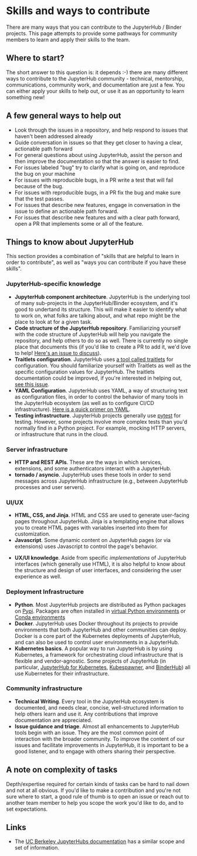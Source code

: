 # Skills and ways to contribute

There are many ways that you can contribute to the JupyterHub / Binder projects.
This page attempts to provide some pathways for community members to learn and
apply their skills to the team.

## Where to start?

The short answer to this question is: it depends :-)  there are many
different ways to contribute to the JupyterHub community - technical, mentorship,
communications, community work, and documentation are just a few. You can either
apply your skills to help out, or use it as an opportunity to learn something new!

## A few general ways to help out

* Look through the issues in a repository, and help respond to issues that haven't been addressed already
* Guide conversation in issues so that they get closer to having a clear, actionable path forward
* For general questions about using JupyterHub, assist the person and then improve the documentation
  so that the answer is easier to find.
* For issues labeled "bug" try to clarify what is going on, and reproduce the bug on your machine
* For issues with reproducible bugs, in a PR write a test that will fail because of the bug.
* For issues with reproducible bugs, in a PR fix the bug and make sure that the test passes.
* For issues that describe new features, engage in conversation in the issue to define an actionable
  path forward.
* For issues that describe new features and with a clear path forward, open a PR that implements
  some or all of the feature.

## Things to know about JupyterHub

This section provides a combination of "skills that are helpful to learn in order
to contribute", as well as "ways you can contribute if you have these skills".

### JupyterHub-specific knowledge

- **JupyterHub component architecture**. JupyterHub is the underlying tool of many
  sub-projects in the JupyterHub/Binder ecosystem, and it's good to undertand its
  structure. This will make it easier to identify what to work on, what folks are
  talking about, and what repo might be the place to look at for a given task.
- **Code structure of the JupyterHub repository**. Familiarizing yourself with the code structure of
  JupyterHub will help you navigate the repository, and help others to do so as well.
  There is currently no single place that documents this (if you'd like to create a
  PR to add it, we'd love to help! [Here's an issue to discuss](https://github.com/jupyterhub/jupyterhub/issues/3080)).
- **Traitlets configuration**. JupyterHub uses [a tool called traitlets](https://traitlets.readthedocs.io/en/stable/)
  for configuration. You should familiarize yourself with Traitlets as well as the
  specific configuration values for JupyterHub. The traitlets documentation could be
  improved, if you're interested in helping out, [see this issue](https://github.com/jupyterhub/team-compass/issues/300).
- **YAML Configuration**. JupyterHub uses YAML, a way of structuring text as configuration
  files, in order to control the behavior of many tools in the JupyterHub ecosystem (as
  well as to configure CI/CD infrastructure). [Here is a quick primer on YAML](https://github.com/darvid/trine/wiki/YAML-Primer).
- **Testing infrastructure**. JupyterHub projects generally use [pytest](https://docs.pytest.org/en/stable/)
  for testing. However, some projects involve more complex tests than you'd normally find
  in a Python project. For example, mocking HTTP servers, or infrastructure that runs in the cloud.

### Server infrastructure

- **HTTP and REST APIs**. These are the ways in which services, extensions, and some
  authenticators interact with a JupyterHub.
- **tornado / asyncio**. JupyterHub uses these tools in order to send messages across
  JupyterHub infrastructure (e.g., between JupyterHub processes and user servers).

### UI/UX

- **HTML, CSS, and Jinja**. HTML and CSS are used to generate user-facing pages throughout
  JupyterHub. Jinja is a templating engine that allows you to create HTML pages with
  variables inserted into them for customization.
- **Javascript**. Some dynamic content on JupyterHub pages (or via extensions) uses
  Javascript to control the page's behavior.
* **UX/UI knowledge**. Aside from specific *implementations* of JupyterHub interfaces
  (which generally use HTML), it is also helpful to know about the structure and design
  of user interfaces, and considering the user experience as well.

### Deployment Infrastructure

- **Python**. Most JupyterHub projects are distributed as Python packages on [Pypi](https://pypi.org/). Packages are often installed in [virtual Python environments](https://docs.python-guide.org/dev/virtualenvs/) or [Conda environments](https://docs.conda.io/projects/conda/en/latest/user-guide/tasks/manage-environments.html)
- **Docker**. JupyterHub uses Docker throughout its projects to provide environments that
  both JupyterHub and other communities can deploy. Docker is a core part of the Kubernetes
  deployments of JupyterHub, and can also be used to control user environments in a JupyterHub.
- **Kubernetes basics**. A popular way to run JupyterHub is by using Kubernetes, a
  framework for orchestrating cloud infrastructure that is flexible and vendor-agnostic.
  Some projects of JupyterHub (in particular, [JupyterHub for Kubernetes](https://z2jh.jupyter.org),
  [Kubespawner](https://jupyterhub-kubespawner.readthedocs.io/en/latest/), and
  [BinderHub](https://binderhub.readthedocs.io/)) all use Kubernetes for their infrastructure.

### Community infrastructure

* **Technical Writing**. Every tool in the JupyterHub ecosystem is documented, and needs
  clear, concise, well-structured information to help others learn and use it. Any
  contributions that improve documentation are appreciated.
* **Issue guidance and triage**. Almost all enhancements to JupyterHub tools begin with
  an issue. They are the most common point of interaction with the broader community.
  To improve the content of our issues and facilitate improvements in JupyterHub, it is
  important to be a good listener, and to engage with others sharing their perspective.

## A note on complexity of tasks

Depth/expertise required for certain kinds of tasks can be hard to nail down and not at
all obvious. If you'd like to make a contribution and you're not sure where to start,
a good rule of thumb is to open an issue or reach out to another team member to help
you scope the work you'd like to do, and to set expectations.

## Links

* The [UC Berkeley JupyterHubs documentation](https://docs.datahub.berkeley.edu/en/latest/pre-reqs.html)
  has a similar scope and set of information.
